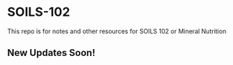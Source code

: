 # SOILS-102
This repo is for notes and other resources for SOILS 102 or Mineral Nutrition

## New Updates Soon!
